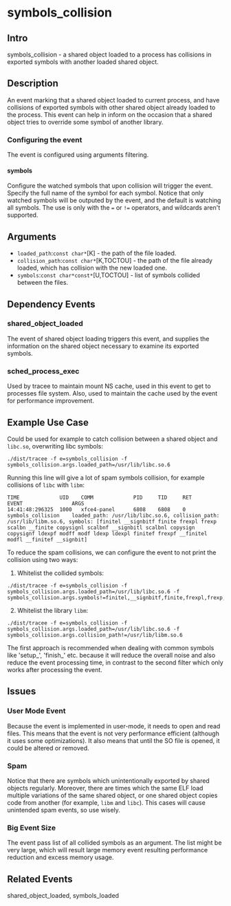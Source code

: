 # symbols_collision

## Intro
symbols_collision - a shared object loaded to a process has collisions in exported symbols with another loaded shared object.

## Description
An event marking that a shared object loaded to current process, and have collisions of exported symbols
with other shared object already loaded to the process. This event can help in inform on the 
occasion that a shared object tries to override some symbol of another library.

### Configuring the event
The event is configured using arguments filtering.
#### symbols
Configure the watched symbols that upon collision will trigger the event.
Specify the full name of the symbol for each symbol.
Notice that only watched symbols will be outputed by the event, and the default is watching all symbols.
The use is only with the `=` or `!=` operators, and wildcards aren't supported.

## Arguments
* `loaded_path`:`const char*`[K] - the path of the file loaded.
* `collision_path`:`const char*`[K,TOCTOU] - the path of the file already loaded, which has collision with the new loaded one.
* `symbols`:`const char*const*`[U,TOCTOU] - list of symbols collided between the files.

## Dependency Events
### shared_object_loaded
The event of shared object loading triggers this event, and supplies the information on the
shared object necessary to examine its exported symbols.

### sched_process_exec
Used by tracee to maintain mount NS cache, used in this event to get to processes file system.
Also, used to maintain the cache used by the event for performance improvement.

## Example Use Case
Could be used for example to catch collision between a shared object and `libc.so`, overwriting libc symbols:
```shell
./dist/tracee -f e=symbols_collision -f symbols_collision.args.loaded_path=/usr/lib/libc.so.6
```

Running this line will give a lot of spam symbols collision, for example collisions of `libc` with `libm`:
```shell
TIME             UID    COMM             PID     TID     RET              EVENT                ARGS
14:41:48:296325  1000   xfce4-panel      6808    6808    0                symbols_collision    loaded_path: /usr/lib/libc.so.6, collision_path: /usr/lib/libm.so.6, symbols: [finitel __signbitf finite frexpl frexp scalbn __finite copysignl scalbnf __signbitl scalbnl copysign copysignf ldexpf modff modf ldexp ldexpl finitef frexpf __finitel modfl __finitef __signbit]
```

To reduce the spam collisions, we can configure the event to not print the collision using two ways:
1. Whitelist the collided symbols:
```shell
./dist/tracee -f e=symbols_collision -f symbols_collision.args.loaded_path=/usr/lib/libc.so.6 -f symbols_collision.args.symbols!=finitel,__signbitf,finite,frexpl,frexp,scalbn,__finite,copysignl,scalbnf,__signbitl,scalbnl,copysign,copysignf,ldexpf,modff,modf,ldexp,ldexpl,finitef,frexpf,__finitel,modfl,__finitef,__signbit
```
2. Whitelist the library `libm`:
```shell
./dist/tracee -f e=symbols_collision -f symbols_collision.args.loaded_path=/usr/lib/libc.so.6 -f symbols_collision.args.collision_path!=/usr/lib/libm.so.6
```

The first approach is recommended when dealing with common symbols like 'setup_', 'finish_' etc. because it will reduce
the overall noise and also reduce the event processing time, in contrast to the second filter which only works after processing the event.


## Issues
### User Mode Event
Because the event is implemented in user-mode, it needs to open and read files.
This means that the event is not very performance efficient (although it uses some optimizations).
It also means that until the SO file is opened, it could be altered or removed.

### Spam
Notice that there are symbols which unintentionally exported by shared objects regularly.
Moreover, there are times which the same ELF load multiple variations of the same shared object, or one shared object copies code from another (for example, `libm` and `libc`).
This cases will cause unintended spam events, so use wisely.

### Big Event Size
The event pass list of all collided symbols as an argument.
The list might be very large, which will result large memory event resulting performance reduction and excess memory usage.

## Related Events
shared_object_loaded, symbols_loaded
